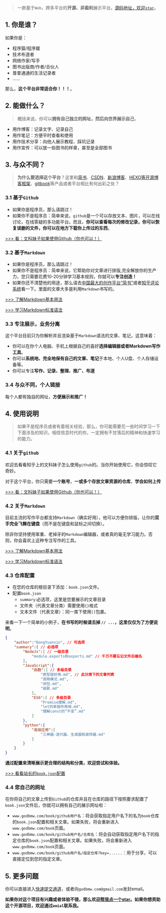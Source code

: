 > 一款基于`Web`，跨多平台的**开源、非盈利**展示平台。[源码地址，欢迎`star`](https://github.com/godbmw/onebook)。

## 1. 你是谁？

如果你是：
- 程序猿/程序媛
- 技术布道者
- 网络作家/写手
- 图书出版商/作者/合伙人
- 普普通通的生活记录者
- ......

那么，**这个平台非常适合你！！！**。

## 2. 能做什么？

> 概括来说，你可以**拥有自己独立的网址，然后向世界展示自己**。

- 用作博客：记录文字、记录自己
- 用作笔记：方便平时查看和使用
- 用作技术分享：向他人展示教程、踩坑记录
- 用作宣传：可以放一些图书的样章，甚至是全部图书

## 3. 与众不同？

> **为什么要选择这个平台**？这里和[简书](https://www.jianshu.com/)、[CSDN](https://www.csdn.net/)、[新浪博客](http://blog.sina.com.cn/)、[HEXO等开源博客框架](https://hexo.io/)、[gitbook](https://www.gitbook.com/explore)等产品或者平台相比有何出彩之处？

### 3.1 基于`Github`

- 如果你是程序员，那么请跳过！
- 如果你不是程序员：简单来说，`github`是一个可以存放文本、图片，可以在线讨论，在线答疑的多功能平台。而且，**你可以查看每次的修改记录，你可以恢复误删的文件，你可以在地方下载你上传过的东西**。

[>>> 看：文科妹子如果使用Github（你也可以！）](https://www.zhihu.com/question/20070065/answer/79557687)

### 3.2 基于`Markdown`

- 如果你是程序员，那么请跳过！
- 如果你不是程序员：简单来说，它帮助你对文章进行排版,完全解放你的生产力，您只需要花费10-20分钟学习基本规则，你就可以**专注创造！**
- 如果你还不清楚他的用途，那么请去[中国最大的创作平台“简书”](https://www.jianshu.com/)或者[知乎评论系统](https://www.zhihu.com/)看一下。里面的文章大多是利用`Markdown`书写的。

[>>> 了解Markdown基本用法](https://www.zhihu.com/question/20409634)

[>>> 学习Markdown标准语法](https://www.appinn.com/markdown/)

### 3.3 专注展示，业务分离

这个平台目前只为你解析并且渲染基于`Markdown`语法的文章、笔记，这意味着：

- 你可以在你个人电脑、手机上根据自己的喜好**选择编辑器或者Markdown写作工具**。
- 你可以**系统地、完全地保有自己的文章、笔记**于本地、个人U盘、个人存储设备等。
- 你可以专注**写作、记录、整理、推广、布道**

### 3.4 与众不同，个人链接

每个人都有独自的网址，**方便展示和推广！**

## 4. 使用说明

> 如果不是程序员或者有着相关经验，那么，你可能需要花一些时间学习一下下面涉及的知识。相信信息时代的你，一定拥有不甘落后的精神和快速学习的能力。

### 4.1 关于`github`

欢迎去看看知乎上的文科妹子怎么使用`github`的。当你开始使用它，你会惊叹它奇妙。

对于这个平台，你只需要**一个账号**，**一或多个存放文章资源的仓库**，**学会如何上传**

[>>> 看：文科妹子如果使用Github（你也可以！）](https://www.zhihu.com/question/20070065/answer/79557687)

### 4.2 关于`Markdown`

目前主流的写作平台都支持`Markdown`（确实好用），他可以方便你排版，让你的**双手完全飞舞在键盘**（而不是在键盘和鼠标之间切换）。

除非你坚持使用笨重、老掉牙的`Markdown`编辑器，或者真的毫无学习能力。否则，你会喜欢上这种专注写作的工具。

[>>> 了解Markdown基本用法](https://www.zhihu.com/question/20409634)

[>>> 学习Markdown标准语法](https://www.appinn.com/markdown/)

### 4.3 仓库配置

- 在您的仓库的根目录下添加：`book.json`文件。
- 配置`book.json`
    - `summary`:必选项，这里是您要展示的文章目录
    - 文件夹（代表文章分类）需要使用`{}`格式
    - 文本文件（代表文章）：同一类下使用`[]`包裹。

来看一下一个简单的小例子，**在书写的时候请去掉 `// ...`，这里仅仅为了方便说明**。
```json
{
    "author":"DongYuanxin", // 可选项
    "summary":{ // 必选项
        "NodeJs":[ // 一级目录
            "module.exports和exports.md" // 千万不要忘记文件后缀名
        ],
        "JavaScript":{
            "函数":[ // 多级目录
                "原型链妙用.md", // 此分类下的文章列表
                "调用模式.md",
                "闭包.md",
                "级联.md"
            ],
            "ES6":[ // 多级目录
                "Promise理解.md",
                "let的单独作用域.md",
                "理解const的“不变”.md"
            ]
        },
        "python":{
            "高级应用":[
                "三神器-迭代器、生成器和装饰器.md"
            ]
        }
    }
}
```

**通过配置来清晰展示更合理的结构和分类，欢迎尝试和体验。**

[>>> 看看站长的`book.json`配置](https://github.com/godbmw/book/blob/master/book.json)


### 4.4 您自己的网址

在你将自己的文章上传到`Github`的仓库并且在仓库的路径下按照要求配置了`book.json`文件后，你就可以拥有自己的展示网址啦：

- `www.godbmw.com/book/github用户名`：将会获取指定用户名下的名为`book`仓库的`book.json`配置和相关文章。如果失败，将会重新进入`www.godbmw.com/book`页面。
- `www.godbmw.com/book/github用户名/仓库名`：将会自动获取指定用户名下的指定仓库的`book.json`配置和相关文章。如果失败，将会重新进入`www.godbmw.com/book`页面。
- `www.godbmw.com/book/github用户名/指定仓库?key=......`：用于分享，可以直接定位到您的指定文章。

## 5. 更多问题

你可以直接进入[快速提交通道](https://github.com/godbmw/book/issues)，或者向`godbmw.com@gmail.com`发封email。

**如果你对这个项目有兴趣或者体验不错，那么欢迎[帮我点一个star](https://github.com/godbmw/onebook)。如果你想资助这个开源项目，欢迎通过`emial`联系我。**
